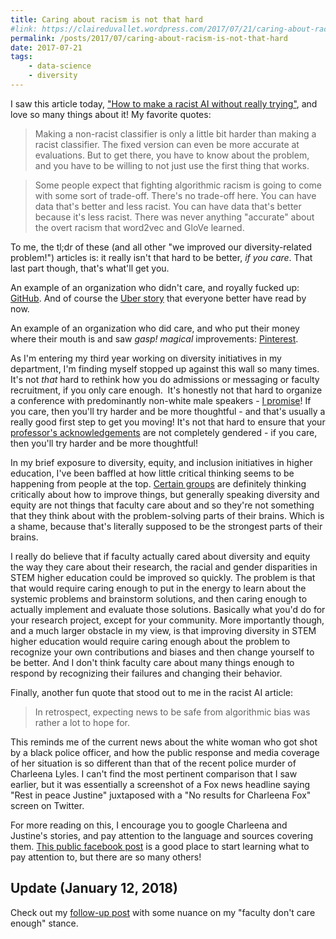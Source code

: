 ```yaml
---
title: Caring about racism is not that hard
#link: https://claireduvallet.wordpress.com/2017/07/21/caring-about-racism-is-not-that-hard/
permalink: /posts/2017/07/caring-about-racism-is-not-that-hard
date: 2017-07-21
tags:
    - data-science
    - diversity
---
```



I saw this article today, ["How to make a racist AI without really trying"](https://blog.conceptnet.io/2017/07/13/how-to-make-a-racist-ai-without-really-trying/), and love so many things about it! My favorite quotes:

> Making a non-racist classifier is only a little bit harder than making a racist classifier. The fixed version can even be more accurate at evaluations. But to get there, you have to know about the problem, and you have to be willing to not just use the first thing that works.

> Some people expect that fighting algorithmic racism is going to come with some sort of trade-off. There's no trade-off here. You can have data that's better and less racist. You can have data that's better because it's less racist. There was never anything "accurate" about the overt racism that word2vec and GloVe learned.

To me, the tl;dr of these (and all other "we improved our diversity-related problem!") articles is: it really isn't that hard to be better, _if you care_. That last part though, that's what'll get you.  

An example of an organization who didn't care, and royally fucked up: [GitHub](http://where.coraline.codes/blog/my-year-at-github/). And of course the [Uber story](https://www.susanjfowler.com/blog/2017/2/19/reflecting-on-one-very-strange-year-at-uber) that everyone better have read by now.

An example of an organization who did care, and who put their money where their mouth is and saw _gasp! magical_ improvements: [Pinterest](https://hbr.org/2017/07/what-we-learned-from-improving-diversity-rates-at-pinterest).

As I'm entering my third year working on diversity initiatives in my department, I'm finding myself stopped up against this wall so many times. It's not _that_ hard to rethink how you do admissions or messaging or faculty recruitment, if you only care enough.  It's honestly not that hard to organize a conference with predominantly non-white male speakers - [I promise](https://claireduvallet.wordpress.com/2017/02/21/microbial-centennial-of-men/)! If you care, then you'll try harder and be more thoughtful - and that's usually a really good first step to get you moving! It's not that hard to ensure that your [professor's acknowledgements](https://claireduvallet.wordpress.com/2017/04/18/professor-superlatives/) are not completely gendered - if you care, then you'll try harder and be more thoughtful!

In my brief exposure to diversity, equity, and inclusion initiatives in higher education, I've been baffled at how little critical thinking seems to be happening from people at the top. [Certain groups](http://fisk-vanderbilt-bridge.org/) are definitely thinking critically about how to improve things, but generally speaking diversity and equity are not things that faculty care about and so they're not something that they think about with the problem-solving parts of their brains. Which is a shame, because that's literally supposed to be the strongest parts of their brains.

I really do believe that if faculty actually cared about diversity and equity the way they care about their research, the racial and gender disparities in STEM higher education could be improved so quickly. The problem is that that would require caring enough to put in the energy to learn about the systemic problems and brainstorm solutions, and then caring enough to actually implement and evaluate those solutions. Basically what you'd do for your research project, except for your community. More importantly though, and a much larger obstacle in my view, is that improving diversity in STEM higher education would require caring enough about the problem to recognize your own contributions and biases and then change yourself to be better. And I don't think faculty care about many things enough to respond by recognizing their failures and changing their behavior.

Finally, another fun quote that stood out to me in the racist AI article:

> In retrospect, expecting news to be safe from algorithmic bias was rather a lot to hope for.

This reminds me of the current news about the white woman who got shot by a black police officer, and how the public response and media coverage of her situation is so different than that of the recent police murder of Charleena Lyles. I can't find the most pertinent comparison that I saw earlier, but it was essentially a screenshot of a Fox news headline saying "Rest in peace Justine" juxtaposed with a "No results for Charleena Fox" screen on Twitter.

For more reading on this, I encourage you to google Charleena and Justine's stories, and pay attention to the language and sources covering them. [This public facebook post](https://www.facebook.com/kira.jackson.5030/posts/1385875234823102) is a good place to start learning what to pay attention to, but there are so many others!  

## Update (January 12, 2018)

Check out my [follow-up post](/posts/2018/01/caring-about-diversity-is-not-that-hard-part-2) with some nuance on my "faculty don't care enough" stance.
